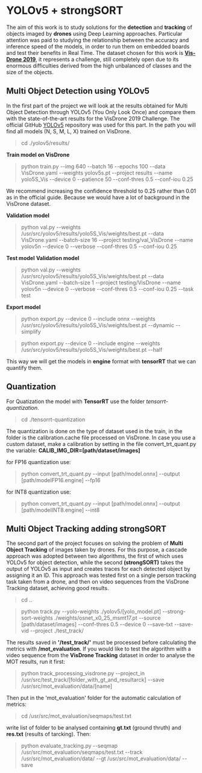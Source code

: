 
# YOLOv5 + strongSORT
The aim of this work is to study solutions for the **detection** and **tracking** of objects imaged by **drones** using Deep Learning approaches.
Particular attention was paid to studying the relationship between the accuracy and inference speed of the models, in order to run them on embedded boards and test their benefits in Real Time. 
The dataset chosen for this work is [**Vis-Drone 2019**](https://github.com/VisDrone/VisDrone-Dataset), it represents a challenge, still completely open due to its enormous
difficulties derived from the high unbalanced of classes and the size of the objects.

## Multi Object Detection using YOLOv5
In the first part of the project we will look at the results obtained for Multi Object Detection through YOLOv5 (You Only Look Once) and compare them with the state-of-the-art results for the VisDrone 2019 Challenge.
The official GitHub [YOLOv5](https://github.com/ultralytics/yolov5) repository was used for this part.
In the path you will find all models (N, S, M, L, X) trained on VisDrone.
>cd ./yolov5/results/

**Train model on VisDrone**
> python train.py --img 640 --batch 16 --epochs 100 --data VisDrone.yaml --weights yolov5s.pt --project results --name yolo5S_Vis --device 0 --patience 50 --conf-thres 0.5 --conf-iou 0.25

We recommend increasing the confidence threshold to 0.25 rather than 0.01 as in the official guide. Because we would have a lot of background in the VisDrone dataset.

**Validation model**
> python val.py --weights /usr/src/yolov5/results/yolo5S_Vis/weights/best.pt --data VisDrone.yaml --batch-size 16 --project testing/val_VisDrone --name yolov5n --device 0 --verbose --conf-thres 0.5 --conf-iou 0.25

**Test model**
**Validation model**
> python val.py --weights /usr/src/yolov5/results/yolo5S_Vis/weights/best.pt --data VisDrone.yaml --batch-size 1 --project testing/VisDrone --name yolov5n --device 0 --verbose --conf-thres 0.5 --conf-iou 0.25 --task test

**Export model**
> python export.py --device 0 --include onnx --weights /usr/src/yolov5/results/yolo5S_Vis/weights/best.pt --dynamic --simplify

> python export.py --device 0 --include engine --weights /usr/src/yolov5/results/yolo5S_Vis/weights/best.pt --half 

This way we will get the models in **engine** format with **tensorRT** that we can quantify them.

## Quantization
For Quatization the model with **TensorRT** use the folder *tensorrt-quantization*.
 > cd ./tensorrt-quantization
 
 The quantization is done on the type of dataset used in the train, in the folder is the calibration.cache file processed on VisDrone.
In case you use a custom dataset, make a calibration by setting in the file convert_trt_quant.py the variable: **CALIB_IMG_DIR=[path/dataset/images]**

 
 for FP16 quantization use:
 
 > python convert_trt_quant.py --input [path/model.onnx] --output [path/modelFP16.engine] --fp16
 
 for INT8 quantization use:
 
 > python convert_trt_quant.py --input [path/model.onnx] --output [path/modelINT8.engine] --int8
 

## Multi Object Tracking adding strongSORT
The second part of the project focuses on solving the problem of **Multi Object Tracking** of images taken by drones. 
For this purpose, a cascade approach was adopted between two algorithms, the first of which uses YOLOv5 for object
detection, while the second **(strongSORT)** takes the output of YOLOv5 as input and creates traces for each detected object by assigning it an ID. This approach was tested first on a single person tracking task taken from a drone, and then on video sequences from the VisDrone Tracking dataset, achieving good
results.

> cd ..

> python track.py --yolo-weights ./yolov5/[yolo_model.pt] --strong-sort-weights ./weights/osnet_x0_25_msmt17.pt --source [path/dataset/images] --conf-thres 0.5 --device 0 --save-txt --save-vid --project ./test_track/ 

The results saved in **'/test_track/'** must be processed before calculating the metrics with **/mot_evaluation**.
If you would like to test the algorithm with a video sequence from the **VisDrone Tracking** dataset in order to analyse the MOT results, run it first:

> python track_processing_visdrone.py --project_in /usr/src/test_track/[folder_with_gt_and_resultarck] --save /usr/src/mot_evaluation/data/[name] 

Then put in the 'mot_evaluation' folder for the automatic calculation of metrics:

> cd /usr/src/mot_evaluation/seqmaps/test.txt 

write list of folder to be analysed containing **gt.txt** (ground thruth) and **res.txt** (results of tarcking). Then:

> python evaluate_tracking.py --seqmap /usr/src/mot_evaluation/seqmaps/test.txt --track /usr/src/mot_evaluation/data/ --gt /usr/src/mot_evaluation/data/ --save
